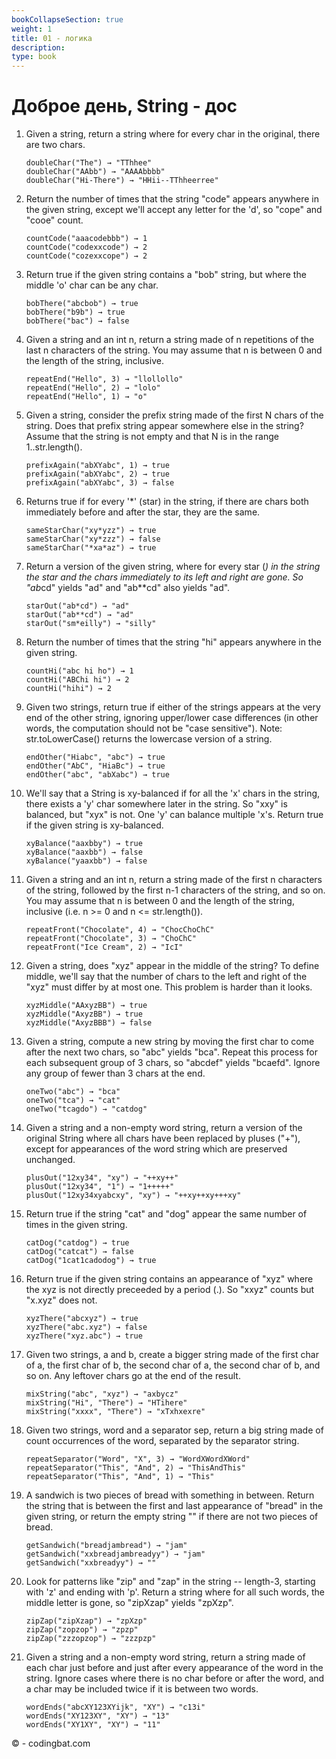 ```yaml
---
bookCollapseSection: true
weight: 1
title: 01 - логика 
description: 
type: book 
---
```


# Доброе день, String - дос

1. Given a string, return a string where for every char in the original, there are two chars.
    ```
    doubleChar("The") → "TThhee"
    doubleChar("AAbb") → "AAAAbbbb"
    doubleChar("Hi-There") → "HHii--TThheerree"
    ```
2. Return the number of times that the string "code" appears anywhere in the given string, except we'll accept any letter for the 'd', so "cope" and "cooe" count.
    ```
    countCode("aaacodebbb") → 1
    countCode("codexxcode") → 2
    countCode("cozexxcope") → 2
    ```
3. Return true if the given string contains a "bob" string, but where the middle 'o' char can be any char.
    ```
    bobThere("abcbob") → true
    bobThere("b9b") → true
    bobThere("bac") → false
    ```
4. Given a string and an int n, return a string made of n repetitions of the last n characters of the string. You may assume that n is between 0 and the length of the string, inclusive.
    ```
    repeatEnd("Hello", 3) → "llollollo"
    repeatEnd("Hello", 2) → "lolo"
    repeatEnd("Hello", 1) → "o"
    ```
5. Given a string, consider the prefix string made of the first N chars of the string. Does that prefix string appear somewhere else in the string? Assume that the string is not empty and that N is in the range 1..str.length().
    ```
    prefixAgain("abXYabc", 1) → true
    prefixAgain("abXYabc", 2) → true
    prefixAgain("abXYabc", 3) → false
    ```
6. Returns true if for every '*' (star) in the string, if there are chars both immediately before and after the star, they are the same.
    ```
    sameStarChar("xy*yzz") → true
    sameStarChar("xy*zzz") → false
    sameStarChar("*xa*az") → true
    ```
7. Return a version of the given string, where for every star (*) in the string the star and the chars immediately to its left and right are gone. So "ab*cd" yields "ad" and "ab**cd" also yields "ad".
    ```
    starOut("ab*cd") → "ad"
    starOut("ab**cd") → "ad"
    starOut("sm*eilly") → "silly"
    ```
8. Return the number of times that the string "hi" appears anywhere in the given string.
    ```
    countHi("abc hi ho") → 1
    countHi("ABChi hi") → 2
    countHi("hihi") → 2
    ```
9. Given two strings, return true if either of the strings appears at the very end of the other string, ignoring upper/lower case differences (in other words, the computation should not be "case sensitive"). Note: str.toLowerCase() returns the lowercase version of a string.
    ```
    endOther("Hiabc", "abc") → true
    endOther("AbC", "HiaBc") → true
    endOther("abc", "abXabc") → true
    ```
10. We'll say that a String is xy-balanced if for all the 'x' chars in the string, there exists a 'y' char somewhere later in the string. So "xxy" is balanced, but "xyx" is not. One 'y' can balance multiple 'x's. Return true if the given string is xy-balanced.  
    ```   
    xyBalance("aaxbby") → true
    xyBalance("aaxbb") → false
    xyBalance("yaaxbb") → false
    ```
11. Given a string and an int n, return a string made of the first n characters of the string, followed by the first n-1 characters of the string, and so on. You may assume that n is between 0 and the length of the string, inclusive (i.e. n >= 0 and n <= str.length()).
    ``` 
    repeatFront("Chocolate", 4) → "ChocChoChC"
    repeatFront("Chocolate", 3) → "ChoChC"
    repeatFront("Ice Cream", 2) → "IcI"
    ```
12. Given a string, does "xyz" appear in the middle of the string? To define middle, we'll say that the number of chars to the left and right of the "xyz" must differ by at most one. This problem is harder than it looks.
    ```
    xyzMiddle("AAxyzBB") → true
    xyzMiddle("AxyzBB") → true
    xyzMiddle("AxyzBBB") → false
    ```
13. Given a string, compute a new string by moving the first char to come after the next two chars, so "abc" yields "bca". Repeat this process for
 each subsequent group of 3 chars, so "abcdef" yields "bcaefd". Ignore any group of fewer than 3 chars at the end.
    ```
    oneTwo("abc") → "bca"
    oneTwo("tca") → "cat"
    oneTwo("tcagdo") → "catdog"
    ```
14. Given a string and a non-empty word string, return a version of the original String where all chars have been replaced by pluses ("+"), except for appearances of the word string which are preserved unchanged.
    ```
    plusOut("12xy34", "xy") → "++xy++"
    plusOut("12xy34", "1") → "1+++++"
    plusOut("12xy34xyabcxy", "xy") → "++xy++xy+++xy"
    ```
15. Return true if the string "cat" and "dog" appear the same number of times in the given string.
    ```
    catDog("catdog") → true
    catDog("catcat") → false
    catDog("1cat1cadodog") → true
    ```
16. Return true if the given string contains an appearance of "xyz" where the xyz is not directly preceeded by a period (.). So "xxyz" counts but "x.xyz" does not.
    ```
    xyzThere("abcxyz") → true
    xyzThere("abc.xyz") → false
    xyzThere("xyz.abc") → true
    ```
17. Given two strings, a and b, create a bigger string made of the first char of a, the first char of b, the second char of a, the second char of b, and so on. Any leftover chars go at the end of the result.
    ```
    mixString("abc", "xyz") → "axbycz"
    mixString("Hi", "There") → "HTihere"
    mixString("xxxx", "There") → "xTxhxexre"
    ```
18. Given two strings, word and a separator sep, return a big string made of count occurrences of the word, separated by the separator string.
    ```
    repeatSeparator("Word", "X", 3) → "WordXWordXWord"
    repeatSeparator("This", "And", 2) → "ThisAndThis"
    repeatSeparator("This", "And", 1) → "This"
    ```
19. A sandwich is two pieces of bread with something in between. Return the string that is between the first and last appearance of "bread" in the given string, or return the empty string "" if there are not two pieces of bread.
    ```
    getSandwich("breadjambread") → "jam"
    getSandwich("xxbreadjambreadyy") → "jam"
    getSandwich("xxbreadyy") → ""
    ```
20. Look for patterns like "zip" and "zap" in the string -- length-3, starting with 'z' and ending with 'p'. Return a string where for all such words, the middle letter is gone, so "zipXzap" yields "zpXzp".
    ```
    zipZap("zipXzap") → "zpXzp"
    zipZap("zopzop") → "zpzp"
    zipZap("zzzopzop") → "zzzpzp"
    ```
21. Given a string and a non-empty word string, return a string made of each char just before and just after every appearance of the word in the string. Ignore cases where there is no char before or after the word, and a char may be included twice if it is between two words.
    ```
    wordEnds("abcXY123XYijk", "XY") → "c13i"
    wordEnds("XY123XY", "XY") → "13"
    wordEnds("XY1XY", "XY") → "11"
    ```

© - codingbat.com